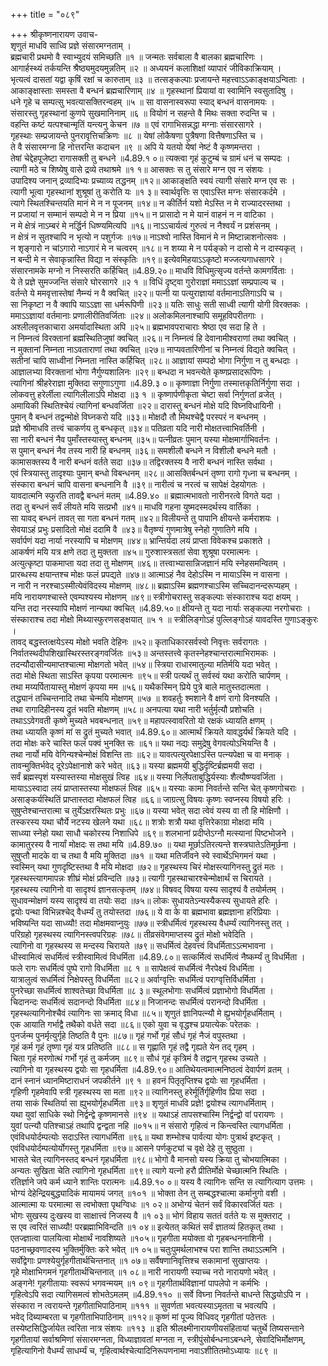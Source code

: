 +++
title = "०८९"

+++
श्रीकृष्णनारायण उवाच-  
शृणुतं माधवि साध्वि प्रज्ञे संसारमग्नताम् ।  
ब्रह्मचारी प्रथमो वै स्वाभ्युदयं समिच्छति ॥१ ॥
जन्मतः सर्वबाला वै बालका ब्रह्मचारिणः ।  
आगार्हस्थ्यं तर्कयन्ति श्रैष्ठ्यमुदयमुन्नतिम् ॥२ ॥
अध्ययनं कलाशिक्षां व्यापारं जीविकाक्रियाम् ।  
भृत्यत्वं दासतां यद्वा कृषिं रक्षां च कारुताम् ॥३ ॥
तत्सङ्कल्पाः प्रजायन्ते महत्त्वाऽऽकाङ्क्षयाऽन्विताः ।  
आकाङ्क्षास्ताः समस्ता वै बन्धनं ब्रह्मचारिणाम् ॥४ ॥
गृहस्थानां प्रियायां वा स्वामिनि स्वसुतादिषु ।  
धने गृहे च सम्पत्सु भवत्यासक्तिरन्वहम् ॥५ ॥
सा वासनास्वरूपा स्याद् बन्धनं वासनामयः ।  
संसारस्तु गृहस्थानां कुणपे सुखमानिनाम् ॥६ ॥
वियोगं न सहन्ते वै मिथः सक्ता रुदन्ति च ।  
वहन्ति कष्टं यत्पश्चान्मृतिं यन्त्यनु केचन ॥७ ॥
एवं रागाभिसन्नद्धा मग्नाः संसारसागरे ।  
गृहस्थाः सम्प्रजायन्ते पुनरावृत्तिचक्रिणः ॥८ ॥
येषां लोकैषणा पुत्रैषणा वित्तैषणाऽस्ति च ।  
ते वै संसारमग्ना हि नोत्तरन्ति कदाचन ॥९ ॥
अपि ये यतयो येषां नेष्टं वै कृष्णमन्तरा ।  
तेषां चेद्देहपूजेष्टा रागासक्ती तु बन्धने ॥4.89.१ ०॥
त्यक्त्वा गृहं कुटुम्बं च ग्रामं धनं च सम्पदः ।  
त्यागी मठे च शिष्येषु वासे द्रव्ये तथाश्रमे ॥१ १॥
आसक्तः स तु संसारे मग्न एव न संशयः ।  
उपादिश्य जनान् द्रव्यादिभ्यः प्रच्याव्य तद्धनम् ॥१२॥
आकाङ्क्षति स्वयं त्यागी संसारे मग्न एव सः ।  
त्यागी भूत्वा गृहस्थानां शुश्रूषां तु करोति यः ॥१ ३॥
स्वार्थवृत्तिः स एवाऽस्ति मग्नः संसारकर्दमे ।  
त्यागे स्थितश्चिन्तयति मानं मे न न पूजनम् ॥१४॥
न कीर्तिर्न यशो मेऽस्ति न मे राज्यादरस्तथा ।  
न प्रजायां न सम्मानं सम्पदो मे न न प्रिया ॥१५॥
न प्रासादो न मे यानं वाहनं न न वाटिका ।  
न मे क्षेत्रं नाऽम्बरं मे नर्द्धिर्न धिष्ण्यमित्यपि ॥१६॥
नाऽऽचार्यत्वं गुरुत्वं न नैश्वर्यं न प्रशंसनम् ।  
न क्षेत्रं न सुतश्चापि न भृत्यो न पशुर्गजः ॥१७॥
नाऽश्वो नास्ति विमानं मे न मिष्टान्नाशनोत्सवः ।  
न शृङ्गारो न चांऽगारो नाऽगारं मे न चत्वरम् ॥१८॥
न शय्या मे न पर्यङ्को न दासो मे न दास्यकृत् ।  
न बन्दी मे न सेवाकृन्नास्ति विद्या न संस्कृतिः ॥१९॥
इत्येवमिहयाऽऽकृष्टो मज्जत्यगाधसागरे ।  
संसारनामके मग्नो न निस्सरति कर्हिचित् ॥4.89.२०॥
माधवि विधिमुत्सृज्य वर्तन्ते कामगर्विताः ।  
ये ते प्रज्ञे सुमज्जन्ति संसारे घोरसागरे ॥२ १ ॥
विधिं दृष्ट्वा गुरोराज्ञां ममाऽऽज्ञां सम्प्रपाल्य च ।  
वर्तन्ते ये ममवृत्तास्तेषां नैम्न्यं न वै क्वचित् ॥२२॥
पत्नी या पत्युराज्ञायां वर्तमानाऽतिगाऽपि च ।  
सा निकृष्टा न वै क्वापि याऽऽज्ञा सा धर्मरूपिणी ॥२३॥
यतिः साधुः सती साध्वी त्यागी योगी विरक्तकः ।  
ममाऽऽज्ञायां वर्तमानाः प्रणालीरीतिवर्जिताः ॥२४॥
अलोकमिलनाश्चापि समूहविपरीतगाः ।  
अश्लीलवृत्तकाचारा अमर्यादास्थिता अपि ॥२५॥
ब्रह्मभावपराचाराः श्रेष्ठा एव सदा हि ते ।  
न निम्नत्वं विरक्तानां ब्रह्मस्थितिजुषां क्वचित् ॥२६॥
न निम्नत्वं हि देवानामीश्वराणां तथा क्वचित् ।  
न मुक्तानां निम्नता नाऽवताराणां तथा क्वचित् ॥२७॥
नाप्यवतारिणीनां च निम्नत्वं विद्यते क्वचित् ।  
सतीनां चापि साध्वीनां निम्नता नास्ति कर्हिचित् ॥२८॥
आज्ञायां सम्पदो भोगा निर्गुणा न तु बन्धदाः ।  
आज्ञालभ्या विरक्तानां भोगा नैर्गुण्यशालिनः ॥२९॥
बन्धदा न भवन्त्येते कृष्णप्रसादरूपिणः ।  
त्यागिनां श्रीहरेराज्ञा मुक्तिदा सगुणाऽगुणा ॥4.89.३ ०॥
कृष्णाज्ञा निर्गुणा तस्मात्तकृतिर्निर्गुणा सदा ।  
लोकवत्तु हरेर्लीला त्यागिलीलाऽपि मोक्षदा ॥३ १ ॥
कृष्णार्पणीकृता चेष्टा सर्वा निर्गुणतां व्रजेत् ।  
अमायिकी स्थितिश्चेयं त्यागिनां बन्धवर्जिता ॥२२॥
दारास्तु बन्धनं मोक्षे यदि विघ्नविधायिनी ।  
पुमान् वै बन्धनं तद्वन्मोक्षे विघ्नकरो यदि ॥३३॥
मोक्षदौ तौ मिथश्चेद्वै परस्परं न बन्धनम् ।  
प्रज्ञे श्रीमाधवि तत्त्वं चाकर्णय तु बन्धकृत् ॥३४॥
पतिव्रता यदि नारी मोक्षतत्त्वाभिवर्तिनी ।  
सा नारी बन्धनं नैव पुमाँस्तस्यास्तु बन्धनम् ॥३५॥
पत्नीव्रतः पुमान् यस्या मोक्षमार्गाभिवर्तनः ।  
स पुमान् बन्धनं नैव तस्य नारी हि बन्धनम् ॥३६॥
समशीलौ बन्धने न विशीलौ बन्धने मतौ ।  
कामासक्तस्य वै नारी बन्धनं वर्तते सदा ॥३७॥
तद्विरक्तस्य वै नारी बन्धनं नास्ति सर्वथा ।  
एवं स्त्रियास्तु तादृश्याः पुमान् बन्धो विबन्धनम् ॥२८॥
आसक्तिर्बन्धनं तृष्णा रागो गृध्ना च बन्धनम् ।  
संस्कारा बन्धनं चापि वासना बन्धनानि वै ॥३९॥
नारीत्वं च नरत्वं च सापेक्षं देहयोगतः ।  
यावदात्मनि स्फुरति तावद्वै बन्धनं मतम् ॥4.89.४० ॥
ब्रह्मात्मभावतो नारीनरत्वे विगते यदा ।  
तदा तु बन्धनं सर्वं लीयते मयि सत्प्रभौ ॥४१॥
माधवि गहना युष्मदस्मदर्थस्य वार्तिका ।  
सा यावद् बन्धनं तावत् सा गता बन्धनं गतम् ॥४२॥
विलीयन्ते तु पापानि क्षीयन्ते कर्मराशयः ।  
सेवयाऽहं प्रभुः प्रसादितो मोक्षं ददामि वै ॥४३॥
वैतृष्ण्यं गुणमात्रेषु स्नेहो गुणातिगे मयि ।  
सर्वार्पणं यदा नार्या नरस्यापि च मोक्षणम् ॥४४॥
भ्रान्तिर्यदा लयं प्राप्ता विवेकश्च प्रकाशते ।  
आकर्षणं मयि यत्र क्षणे तदा तु मुक्तता ॥४५॥
गुरुशास्त्रसतां सेवा शुश्रूषा परमात्मनः ।  
अत्युत्कृष्टा पाकमाप्ता यदा तदा तु मोक्षणम् ॥४६॥
तत्त्वाभ्यासान्निजज्ञानं मयि स्नेहसमन्वितम् ।  
प्रारब्धस्य क्षयान्तश्च मोक्षः फलं प्रपद्यते ॥४७॥
आत्माऽहं नैव देहोऽस्मि न मायाऽस्मि न वासना ।  
न नारी न नरश्चाऽस्मीत्येवंविदस्य मोक्षणम् ॥४८॥
ब्रह्माऽस्मि ब्रह्मणश्चाऽस्मि सच्चिदानन्दरूप्यहम् ।  
मयि नारायणश्चास्ते एवम्पश्यस्य मोक्षणम् ॥४९॥
स्त्रीगोचरास्तु सङ्कल्पाः संस्काराश्च यदा क्षयम् ।  
यन्ति तदा नरस्यापि मोक्षणं नान्यथा क्वचित् ॥4.89.५०॥
क्षीयन्ते तु यदा नार्याः सङ्कल्पा नरगोचराः ।  
संस्काराश्च तदा मोक्षो मिथ्यास्फुरणसङ्क्षयात् ॥५ १ ॥
स्त्रीलिङ्गोऽहं पुल्लिङ्गोऽहं यावदस्ति गुणाऽङ्कुरः ।  
तावद् बद्धस्तत्क्षयेऽस्य मोक्षो भवति देहिनः ॥५२॥
कृताधिकारसर्वस्वो निवृत्तः सर्वरागतः ।  
निर्वातस्थदीपशिखास्थिरस्तरङ्गवर्जितः ॥५३॥
अन्तस्तत्त्वे कृतस्नेहश्चान्तरात्माभिरामकः ।  
तदन्यौदासीन्यमाप्तश्चात्मा मोक्षगतो भवेत् ॥५४॥
स्त्रिया राधारमातुल्या मतिर्मयि यदा भवेत् ।  
तदा मोक्षे स्थिता साऽस्ति कृपया परमात्मनः ॥९५॥
स्त्री पत्यर्थं तु सर्वस्वं यथा करोति चार्पणम् ।  
तथा मय्यर्पितायास्तु मोक्षणं कृपया मम ॥५६॥
यथैकस्मिन् प्रिये पुत्रे बाले मातुस्तदात्मता ।  
तद्ध्यानं तच्चिन्तनादि तथा चेन्मयि मोक्षणम् ॥५७ ॥
शवहर्तुः श्मशाने वै क्षणं रागो विनश्यति ।  
तथा रागादिहीनस्य द्रुतं भवति मोक्षणम् ॥५८॥
अनपत्या यथा नारी भर्तुर्मृत्यौ प्रशोचति ।  
तथाऽऽवेगवती कृष्णे मुच्यते भवबन्धनात् ॥५९॥
महापत्स्वावरितो यो रक्षकं ध्यायति क्षणम् ।  
तथा ध्यायति कृष्णं मां स द्रुतं मुच्यते भवात् ॥4.89.६०॥
आत्मार्थं क्रियते यावद्धर्यर्थं क्रियते यदि ।  
तदा मोक्षः करे चास्ति फलं पक्वं भुनक्ति सः ॥६१॥
यथा नद्यः समुद्रेषु वेगवत्योऽभियन्ति वै ।  
तथा नार्यो मयि वेगिन्यश्चेन्मोक्षं विशन्ति ताः ॥६२॥
यावत्पत्युरपेक्षाऽस्ति पत्न्यपेक्षा च वा मनाक् ।  
तावन्मुक्तिर्भवेद् दूरेऽपेक्षानाशे करे भवेत् ॥६३॥
यस्या ब्रह्ममयी बुद्धिर्दृष्टिर्ब्रह्ममयी सदा ।  
सर्वं ब्रह्मस्पृशं यस्यास्तस्या मोक्षसुखं त्विह ॥६४॥
यस्या निर्लेपताबुद्धिर्यस्याः शैत्यौष्ण्यवर्जिता ।  
मायाऽऽस्वादा लयं प्राप्तास्तस्या मोक्षफलं त्विह ॥६५॥
यस्याः कामा निवर्तन्ते सन्ति चेत् कृष्णगोचराः ।  
असाङ्कर्यस्थितिं प्राप्तास्तदा मोक्षफलं त्विह ॥६६॥
जाग्रत्सु विषयः कृष्णः स्वप्नस्य विषयो हरिः ।  
सुषुप्तेश्चान्तरात्मा च तुर्येऽक्षरस्थितः प्रभुः ॥६७॥
यस्या भवेत् सदा त्वेवं यस्य वा तौ हि मोक्षिणौ ।  
तस्करस्य यथा चौर्ये नटस्य खेलने यथा ॥६८॥
शत्रोः शत्रौ यथा वृत्तिरेकाग्रा मोक्षदा मयि ।  
साध्व्या स्नेहो यथा साधौ चकोरस्य निशाधिपे ॥६९॥
शलभानां प्रदीप्तेऽग्नौ मत्स्यानां पिष्टभोजने ।  
कामातुरस्य वै नार्यां मोक्षदः स तथा मयि ॥4.89.७० ॥
यथा मूर्छाऽतिरत्यन्ते शस्त्रघातेऽतिमूर्छना ।  
सुषुप्तौ मादके वा च तथा वै मयि मुक्तिदा ॥७१ ॥
यथा मतिर्जीवने स्वे स्वार्थेऽभिगमनं यथा ।  
स्वस्मिन् यथा गुणदृष्टिस्तथा वै मयि मोक्षदा ॥७२॥
गृहस्थस्य चिरं मोक्षस्त्यागिनस्तु द्रुतं मतः ।  
गृहस्थस्त्यागमापन्नः शीघ्रं मोक्षं प्रविन्दति ॥७३॥
त्यागी गृहस्थाचारश्चेन्मोक्षार्थं स चिरायते ।  
गृहस्थस्य त्यागिनो वा सादृश्यं ज्ञानसत्कृतम् ॥७४॥
विषवद् विषया यस्य सादृश्यं वै तयोर्मतम् ।  
सुधावन्मोक्षणं यस्य सादृश्यं वा तयोः सदा ॥७५॥
लोकः सुधायतेऽन्यस्यैकस्य सुधायते हरिः ।  
द्वयोः पन्था विभिन्नश्चेद् वैधर्म्यं तु तयोस्तदा ॥७६॥
ये वा के वा ब्रह्मभावा ब्रह्मज्ञाना हरिप्रियाः ।  
भविष्यन्ति यदा साध्व्यौ! तदा मोक्षमवाप्नुयुः ॥७७॥
स्त्रीधर्मित्वं गृहस्थस्य वैधर्म्यं त्यागिनस्तु तत् ।  
परिग्रहो गृहस्थस्य त्यागिनस्त्वपरिग्रहः ॥७८॥
तीव्रसंवेगमाप्तस्य द्रुतं मोक्षो भवेदिति ।  
त्यागिनो वा गृहस्थस्य स मन्दस्य चिरायते ॥७९॥
सधर्मित्वं देहवत्त्वं विधर्मिताऽऽत्मभावना ।  
धीस्वामित्वं सधर्मित्वं स्त्रीस्वामित्वं विधर्मिता ॥4.89.८०॥
सत्कर्मित्वं सधर्मित्वं नैष्कर्म्यं तु विधर्मिता ।  
फले रागः सधर्मित्वं पुष्पे रागो विधर्मिता ॥८ १ ॥
सापेक्षत्वं सधर्मित्वं नैरपेक्ष्यं विधर्मिता ।  
यात्रालुत्वं सधर्मित्वं निक्षेपस्तु विधर्मिता ॥८२॥
अर्वाग्वृत्तिः सधर्मित्वं पराग्वृत्तिर्विधर्मिता ।  
पुनरेच्छा सधर्मित्वं शाश्वतेच्छा विधर्मिता ॥८ ३॥
स्थूलभोगाः सधर्मित्वं प्रज्ञाभोगो विधर्मिता ।  
चिदानन्दः सधर्मित्वं सदानन्दो विधर्मिता ॥८४॥
निजानन्दः सधर्मित्वं परानन्दो विधर्मिता ।  
गृहस्थत्यागिनोश्चैवं त्यागिनः सा क्रमाद् विधा ॥८५॥
शृणुतं ज्ञानिपत्न्यौ मे ह्य्रुभयोर्गृहधर्मिताम् ।  
एक आयाति गर्भाद्वै तथैको वर्धते सदा ॥८६॥
एको युवा च वृद्धश्च प्रयात्येकः परेतकः ।  
पुनर्जन्म पुनर्मृत्युर्गृहे तिष्ठति वै पुनः ॥८७॥
गृहं गर्भो गृहं सौधं गृहं नैजं वपुस्तथा ।  
गृहं कर्म गृहं तृष्णा गृहं यत्र प्रतिष्ठति ॥८८॥
स गृह्णाति गृहं तद्वै गृह्यते येन तद् गृहम् ।  
चिता गृहं मरणोत्थं गर्भो गृहं तु कर्मजम् ॥८९॥
सौधं गृहं कृत्रिमं वै तद्वान् गृहस्थ उच्यते ।  
त्यागिनो वा गृहस्थस्य द्वयोः सा गृहधर्मिता ॥4.89.९०॥
आतिथेयत्वमात्मनिष्ठत्वं देवार्पणं व्रतम् ।  
दानं स्नानं ध्यानमिष्टाराधनं जपकीर्तने ॥९ १ ॥
हवनं पितृतृप्तिश्च द्वयोः सा गृहधर्मिता ।  
गृहिणी गृहमेवापि स्त्री गृहस्थस्य सा मता ॥९२॥
त्यागिनस्तु हरेर्मूर्तिर्गृहिणीव प्रिया सदा ।  
तया साकं स्थितिर्या सा ह्युभयोर्गृहधर्मिता ॥९३॥
शृणुतं माधवि प्रज्ञे! द्वयोश्च त्यागधर्मिताम् ।  
यथा युवां साधिके स्थो निर्द्वन्द्वे कृष्णमानसे ॥९४ ॥
यथाऽहं तापसश्चास्मि निर्द्वन्द्वो वां परायणः ।  
युवां पत्न्यौ पतिश्चाऽहं तथापि द्वन्द्वता नहि ॥०१५॥
न संसारो गृहित्वं न किन्त्वस्ति त्यागधर्मिता ।  
एवंविधयोर्दम्पत्योः सदाऽस्ति त्यागधर्मिता ॥९६॥
यथा शम्भोश्च पार्वत्या योगः पुत्रार्थ इष्टकृत् ।  
एवंविधयोर्दम्पत्योर्योगस्तु गृहधर्मिता ॥९७॥
आसने पर्णकुट्यां च वृक्षे देहे तु सुष्ठुता ।  
भासते चेत् त्यागिनस्तद् बन्धनं गृहधर्मिता ॥९८॥
भोगो वै मानसो यस्य क्रिया तु चोभयात्मिका ।  
अन्यतः सुखिता चेति त्यागिनो गृहधर्मिता ॥९९॥
त्यागे यत्नो हरौ प्रीतिर्मोक्षे चेच्छात्मनि स्थितिः ।  
रतिर्ज्ञाने जपे कर्म ध्याने शान्तिः परात्मनः ॥4.89.१० ०॥
यस्य वै त्यागिनः सन्ति स त्यागित्याग उत्तमः ।  
भोग्यं देहेन्द्रियबुद्ध्यादिकं मायामयं जगत् ॥१०१ ॥
भोक्ता तेन तु सम्बद्धश्चात्मा कर्मानुगो वशी ।  
आत्मात्मा यः परमात्मा स त्वभोक्ता पृथग्विधः ॥१ ०२॥
अभोग्यं चेतनं सर्वं विकारवर्जितं यतः ।  
भोगः सुखस्य दुःखस्य वा साक्षात्त्वं निजस्य वै ॥१ ०३॥
भोगं विहाय सततं वर्तते यः स मुक्तराट् ।  
स एव त्वरितं साध्व्यौ! परब्रह्माभिविन्दति ॥१ ०४॥
इत्येतत् कथितं सर्वं ज्ञातव्यं हितकृत् तथा ।  
एतज्ज्ञात्वा पालयित्वा मोक्षार्थं नावशिष्यते ॥१०५॥
गृहगीता मयोक्ता वो गृहबन्धननाशिनी ।  
पठनाच्छ्रवणादस्य भुक्तिर्मुक्तिः करे भवेत् ॥१ ०५॥
चतुःपुमर्थलाभश्च परा शान्ति तथाऽऽत्मनि ।  
सर्वोद्वेगाः प्रणश्येयुर्गृहगीतार्थचिन्तनात् ॥१ ०७॥
सर्वैषणानिवृत्तिश्च सकामानां सुखाप्तयः ।  
गृहे मोक्षाभिगमनं गृहगीतार्थचिन्तनात् ॥१ ०८॥
नारी नारायणी स्याच्च नरो नारायणो भवेत् ।  
अङ्गने! गृहगीतायाः स्वरूपं भगवन्मयम् ॥१ ०९॥
गृहगीतार्थविज्ञानां पापलेपो न कर्मभिः ।  
गृहित्वेऽपि सदा त्यागिसमत्वं शोभतेऽमलम् ॥4.89.११० ॥
सर्वे विघ्ना निवर्तन्ते बाधन्ते सिद्धयोऽपि न ।  
संस्कारा न त्वरायन्ते गृहगीताभिपाठिनाम् ॥१११ ॥
सुवर्णता भवत्यस्याऽमृतता च भवत्यपि ।  
भवेद् दिब्याम्बरता च गृहगीताभिपाठिनाम् ॥११२॥
कृष्णं मां पूज्य विधिवद् गृहगीतां पठेत्ततः ।  
तस्येष्टसिद्धिर्जायेत त्वरिता नात्र संशयः ॥११३ ॥
इति श्रीलक्ष्मीनारायणीयसंहितायां चतुर्थे तिष्यसन्ताने गृहगीतायां सर्वाश्रमिणां संसारमग्नता, विध्याज्ञावतां मग्नता न, स्त्रीपुंसोर्बन्धनाऽबन्धने, सेवादिभिर्मोक्षणम्, गृहित्यागिनो वैधर्म्यं साधर्म्यं च, गृहित्वार्थश्चेत्यादिनिरूपणनामा नवाऽशीतितमोऽध्यायः ॥८९ ॥
    
    
